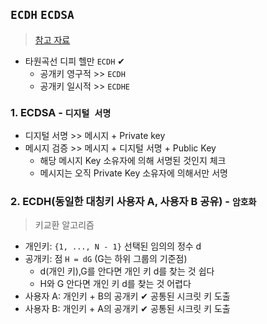 ## `ECDH` `ECDSA`
> [참고 자료](https://m.blog.naver.com/PostView.naver?isHttpsRedirect=true&blogId=tnrud3579&logNo=221456223834)
- 타원곡선 디피 헬만 `ECDH` ✔
  - 공개키 영구적 >> `ECDH`
  - 공개키 일시적 >> `ECDHE`

### 1. ECDSA - `디지털 서명`
- 디지털 서명 >> 메시지 + Private key 
- 메시지 검증 >> 메시지 + 디지털 서명 + Public Key 
  - 해당 메시지 Key 소유자에 의해 서명된 것인지 체크
  - 메시지는 오직 Private Key 소유자에 의해서만 서명

### 2. ECDH(동일한 대칭키 사용자 A, 사용자 B 공유) - `암호화 `
> 키교환 알고리즘
- 개인키: `{1, ..., N - 1}` 선택된 임의의 정수 d
- 공개키: 점 `H = dG` (G는 하위 그룹의 기준점)
  - d(개인 키),G를 안다면 개인 키 d를 찾는 것 쉽다
  - H와 G 안다면 개인 키 d를 찾는 것 어렵다
- 사용자 A: 개인키 + B의 공개키 ✔ 공통된 시크릿 키 도출
- 사용자 B: 개인키 + A의 공개키 ✔ 공통된 시크릿 키 도출
